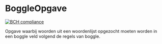 # BoggleOpgave
[![BCH compliance](https://bettercodehub.com/edge/badge/RobinvanEijk/BoggleOpgave)](https://bettercodehub.com/)

Opgave waarbij woorden uit een woordenlijst opgezocht moeten worden in een boggle veld volgend de regels van boggle. 
